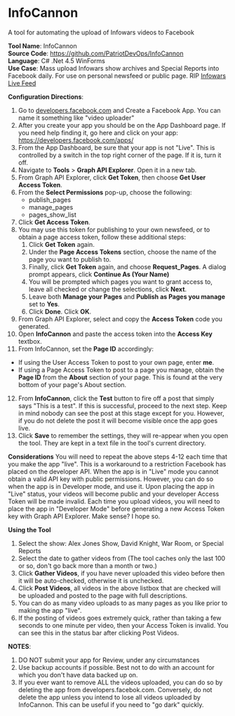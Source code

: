 # InfoCannon

A tool for automating the upload of Infowars videos to Facebook

**Tool Name**: InfoCannon  
**Source Code**: https://github.com/PatriotDevOps/InfoCannon  
**Language**: C# .Net 4.5 WinForms  
**Use Case**: Mass upload Infowars show archives and Special Reports into Facebook daily. For use on personal newsfeed or public page.  RIP [Infowars Live Feed](https://facebook.com/infowarslivefeed)  

**Configuration Directions**:  
1. Go to [developers.facebook.com](https://developers.facebook.com) and Create a Facebook App. You can name it something like "video uploader"
2. After you create your app you should be on the App Dashboard page. If you need help finding it, go here and click on your app: https://developers.facebook.com/apps/
3. From the App Dashboard, be sure that your app is not "Live". This is controlled by a switch in the top right corner of the page. If it is, turn it off.
4. Navigate to **Tools** > **Graph API Explorer**. Open it in a new tab.
5. From Graph API Explorer, click **Get Token**, then choose **Get User Access Token**.
6. From the **Select Permissions** pop-up, choose the following:
   * publish_pages
   * manage_pages
   * pages_show_list
7. Click **Get Access Token**.
8. You may use this token for publishing to your own newsfeed, or to obtain a page access token, follow these additional steps:
   1. Click **Get Token** again.
   2. Under the **Page Access Tokens** section, choose the name of the page you want to publish to. 
   3. Finally, click **Get Token** again, and choose **Request_Pages**. A dialog prompt appears, click **Continue As (Your Name)**
   4. You will be prompted which pages you want to grant access to, leave all checked or change the selections, click **Next**.
   5. Leave both **Manage your Pages** and **Publish as Pages you manage** set to **Yes**.
   6. Click **Done**. Click **OK**.
9. From Graph API Explorer, select and copy the **Access Token** code you generated.
10. Open **InfoCannon** and paste the access token into the **Access Key** textbox.
11. From InfoCannon, set the **Page ID** accordingly:
   * If using the User Access Token to post to your own page, enter  **me**.
   * If using a Page Access Token to post to a page you manage, obtain the **Page ID** from the **About** section of your page. This is found at the very bottom of your page's About section.
12. From **InfoCannon**, click the **Test** button to fire off a post that simply says "This is a test". If this is successful, proceed to the next step. Keep in mind nobody can see the post at this stage except for you. However, if you do not delete the  post it will become visible once the app goes live.
13. Click **Save** to remember the settings, they will re-appear when you open the tool. They are kept in a text file in the tool's current directory.

**Considerations**
You will need to repeat the above steps 4-12 each time that you make the app "live". This is a workaround to a restriction Facebook has placed on the developer API. When the app is in "Live" mode you cannot obtain a valid API key with public permissions. However, you can do so when the app is in Developer mode, and use it. Upon placing the app in "Live" status, your videos will become public and your developer Access Token will be made invalid. Each time you upload videos, you will need to place the app in "Developer Mode" before generating a new Access Token key with Graph API Explorer. Make sense? I hope so.

**Using the Tool**
1. Select the show: Alex Jones Show, David Knight, War Room, or Special Reports
2. Select the date to gather videos from (The tool caches only the last 100 or so, don't go back more than a month or two.)
3. Click **Gather Videos**, if you have never uploaded this video before then it will be auto-checked, otherwise it is unchecked.
4. Click **Post Videos**, all videos in the above listbox that are checked will be uploaded and posted to the page with full descriptions.
5. You can do as many video uploads to as many pages as you like prior to making the app "live".
6. If the posting of videos goes extremely quick, rather than taking a few seconds to one minute per video, then your Access Token is invalid. You can see this in the status bar after clicking Post Videos.

**NOTES**:
1. DO NOT submit your app for Review, under any circumstances
2. Use backup accounts if possible. Best not to do with an account for which you don't have data backed up on.
3. If you ever want to remove ALL the videos uploaded, you can do so by deleting the app from developers.facebok.com. Conversely, do not delete the app unless you intend to lose all videos uploaded by InfoCannon. This can be useful if you need to "go dark" quickly.
